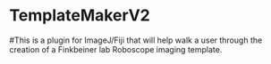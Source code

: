 # TemplateMakerV2
#This is a plugin for ImageJ/Fiji that will help walk a user through the creation of a Finkbeiner lab Roboscope imaging template.